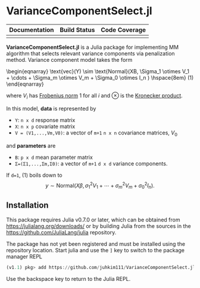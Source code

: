 # VarianceComponentSelect.jl

| **Documentation** | **Build Status** | **Code Coverage**  |
|-------------------|------------------|--------------------|
| | | | 

**VarianceComponentSelect.jl** is a Julia package for implementing MM algorithm that selects relevant variance components via penalization method. Variance component model takes the form 

\begin{eqnarray}
\text{vec}(Y) \sim \text{Normal}(XB, \Sigma_1 \otimes V_1 + \cdots + \Sigma_m \otimes V_m + \Sigma_0 \otimes I_n )  \hspace{8em} (1)
\end{eqnarray}

where $V_i$ has [Frobenius norm](https://en.wikipedia.org/wiki/Matrix_norm#Frobenius_norm) 1 for all $i$ and $\otimes$ is the [Kronecker product](https://en.wikipedia.org/wiki/Kronecker_product).

In this model, **data** is represented by 

* `Y`: `n x d` response matrix 
* `X`: `n x p` covariate matrix 
* `V = (V1,...,Vm,V0)`: a vector of `m+1` `n x n` covariance matrices, $V_0$

and **parameters** are 

* `B`: `p x d` mean parameter matrix
* `Σ=(Σ1,...,Σm,Σ0)`: a vector of `m+1` `d x d` variance components.

If `d=1`, (1) boils down to 
$$y \sim \text{Normal}(X\beta, \sigma_1^2 V_1 + \cdots + \sigma_m^2 V_m + \sigma_0^2 I_n ).$$

## Installation 

This package requires Julia v0.7.0 or later, which can be obtained from
https://julialang.org/downloads/ or by building Julia from the sources in the
https://github.com/JuliaLang/julia repository.

The package has not yet been registered and must be installed using the repository location.
Start julia and use the `]` key to switch to the package manager REPL

```julia
(v1.1) pkg> add https://github.com/juhkim111/VarianceComponentSelect.jl
```

Use the backspace key to return to the Julia REPL.
